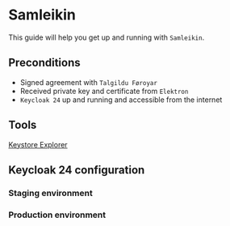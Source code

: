# Samleikin

This guide will help you get up and running with `Samleikin`.

## Preconditions
- Signed agreement with `Talgildu Føroyar`
- Received private key and certificate from `Elektron`
- `Keycloak 24` up and running and accessible from the internet

## Tools
[Keystore Explorer](https://keystore-explorer.org)

## Keycloak 24 configuration


### Staging environment


### Production environment

